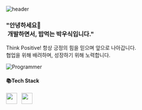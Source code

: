 ![header](https://capsule-render.vercel.app/api?type=venom&color=auto&height=300&section=header&text=I`m&nbsp;woosik&fontSize=90)

<!--<a href="https://www.youtube.com/watch?v=w9DfC2BHGPA" target="_blank">-->
<!--<img src="https://www.google.com/images/branding/googlelogo/1x/googlelogo_color_272x92dp.png" width="100px"-->

<div align="left">

<h3>"안녕하세요👋<br>
&nbsp;개발하면서, 밥먹는 박우식입니다."</h3>

<p>Think Positive! 항상 긍정의 힘을 믿으며 앞으로 나아갑니다.<br>
협업을 위해 배려하며, 성장하기 위해 노력합니다.<br></p>

![Programmer](https://example.com/path/to/programmer-image.png)

<h4>📚Tech Stack</h4>
<img src = "https://img.shields.io/badge/Slack-4A154B?style=for-the-badge&logo=slack&logoColor=white" height="30px"> &nbsp; <img src = "https://img.shields.io/badge/Jira-0052CC?style=for-the-badge&logo=Jira&logoColor=white" height="30px">

</div>
